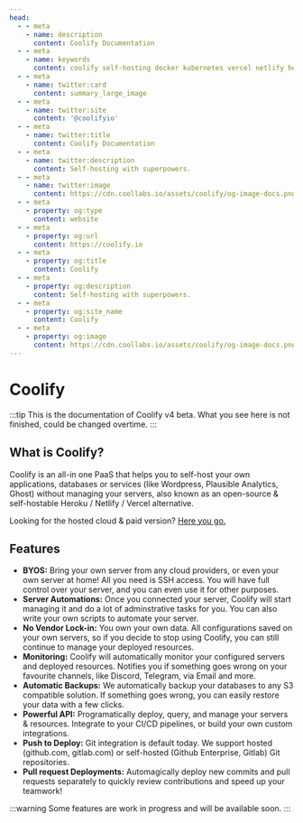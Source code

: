 ```yaml
---
head:
  - - meta
    - name: description
      content: Coolify Documentation
  - - meta
    - name: keywords
      content: coolify self-hosting docker kubernetes vercel netlify heroku render digitalocean aws gcp azure
  - - meta
    - name: twitter:card
      content: summary_large_image
  - - meta
    - name: twitter:site
      content: '@coolifyio'
  - - meta
    - name: twitter:title
      content: Coolify Documentation
  - - meta
    - name: twitter:description
      content: Self-hosting with superpowers.
  - - meta
    - name: twitter:image
      content: https://cdn.coollabs.io/assets/coolify/og-image-docs.png
  - - meta
    - property: og:type
      content: website
  - - meta
    - property: og:url
      content: https://coolify.io
  - - meta
    - property: og:title
      content: Coolify
  - - meta
    - property: og:description
      content: Self-hosting with superpowers.
  - - meta
    - property: og:site_name
      content: Coolify
  - - meta
    - property: og:image
      content: https://cdn.coollabs.io/assets/coolify/og-image-docs.png
---
```

# Coolify

:::tip
This is the documentation of Coolify v4 beta. What you see here is not finished, could be changed overtime. 
:::

## What is Coolify?
Coolify is an all-in one PaaS that helps you to self-host your own applications, databases or services (like Wordpress, Plausible Analytics, Ghost) without managing your servers, also known as an open-source & self-hostable Heroku / Netlify / Vercel alternative.

Looking for the hosted cloud & paid version? [Here you go.](https://app.coolify.io)

## Features
- **BYOS:** Bring your own server from any cloud providers, or even your own server at home! All you need is SSH access. You will have full control over your server, and you can even use it for other purposes.
- **Server Automations:** Once you connected your server, Coolify will start managing it and do a lot of adminstrative tasks for you. You can also write your own scripts to automate your server.
- **No Vendor Lock-in:** You own your own data. All configurations saved on your own servers, so if you decide to stop using Coolify, you can still continue to manage your deployed resources.
- **Monitoring:** Coolify will automatically monitor your configured servers and deployed resources. Notifies you if something goes wrong on your favourite channels, like Discord, Telegram, via Email and more.
- **Automatic Backups:** We automatically backup your databases to any S3 compatible solution. If something goes wrong, you can easily restore your data with a few clicks.
- **Powerful API:** Programatically deploy, query, and manage your servers & resources. Integrate to your CI/CD pipelines, or build your own custom integrations. 
- **Push to Deploy:** Git integration is default today. We support hosted (github.com, gitlab.com) or self-hosted (Github Enterprise, Gitlab) Git repositories.
- **Pull request Deployments:** Automagically deploy new commits and pull requests separately to quickly review contributions and speed up your teamwork!

:::warning
Some features are work in progress and will be available soon.
:::

